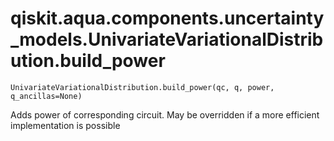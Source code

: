 # qiskit.aqua.components.uncertainty\_models.UnivariateVariationalDistribution.build\_power

`UnivariateVariationalDistribution.build_power(qc, q, power, q_ancillas=None)`

Adds power of corresponding circuit. May be overridden if a more efficient implementation is possible
